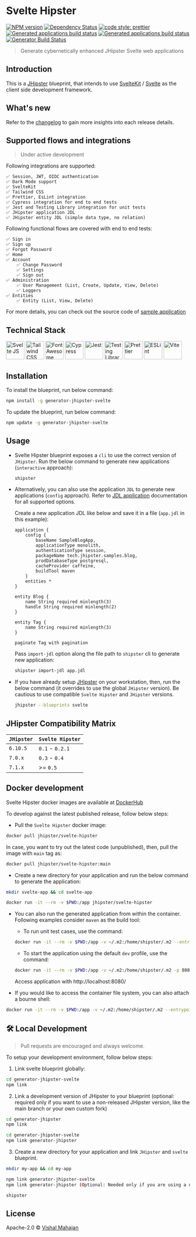 # Svelte Hipster

[![NPM version][npm-image]][npm-url] [![Dependency Status][daviddm-image]][daviddm-url] [![code style: prettier][prettier-image]][prettier-url] [![Generated applications build status][github-actions-apps-generator-dev-image]][github-actions-url] [![Generated applications build status][github-actions-apps-generator-prod-image]][github-actions-url] [![Generator Build Status][github-actions-generator-image]][github-actions-url]

> Generate cybernetically enhanced JHipster Svelte web applications

## Introduction

This is a [JHipster](https://www.jhipster.tech/) blueprint, that intends to use [SvelteKit](https://kit.svelte.dev/) / [Svelte](https://svelte.dev/) as the client side development framework.

## What's new

Refer to the [changelog](./CHANGELOG.md) to gain more insights into each release details.

## Supported flows and integrations

> Under active development

Following integrations are supported:

    ✅ Session, JWT, OIDC authentication
    ✅ Dark Mode support
    ✅ SvelteKit
    ✅ Tailwind CSS
    ✅ Prettier, EsLint integration
    ✅ Cypress integration for end to end tests
    ✅ Jest and Testing Library integration for unit tests
    ✅ JHipster application JDL
    ✅ JHipster entity JDL (simple data type, no relation)

Following functional flows are covered with end to end tests:

    ✅ Sign in
    ✅ Sign up
    ✅ Forgot Password
    ✅ Home
    ✅ Account
        ✅ Change Password
        ✅ Settings
        ✅ Sign out
    ✅ Administration
        ✅ User Management (List, Create, Update, View, Delete)
        ✅ Loggers
    ✅ Entities
        ✅ Entity (List, View, Delete)

For more details, you can check out the source code of [sample application](https://github.com/jhipster/jhipster-sample-app-svelte)

## Technical Stack

<a href="https://svelte.dev" target="_blank" ><img alt="Svelte JS" height="50px" src="https://svelte.dev/svelte-logo-horizontal.svg"></a>
<a href="https://tailwindcss.com/" target="_blank" ><img alt="Tailwind CSS" height="50px" src="https://refactoringui.nyc3.cdn.digitaloceanspaces.com/tailwind-logo.svg"></a>
<a href="https://fontawesome.com/" target="_blank"><img alt="Font Awesome" height="50px" src="https://api.iconify.design/simple-icons:fontawesome.svg"></a>
<a href="https://www.cypress.io/" target="_blank" style="display:inline-block;" ><img alt="Cypress" height="50px" src="https://cloud.githubusercontent.com/assets/1268976/20607953/d7ae489c-b24a-11e6-9cc4-91c6c74c5e88.png"></a>
<a href="https://jestjs.io/" target="_blank" ><img alt="Jest" height="50px" src="https://api.iconify.design/logos:jest.svg"></a>
<a href="https://testing-library.com/" target="_blank"><img alt="Testing Library" height="50px" src="https://testing-library.com/img/octopus-128x128.png"></a>
<a href="https://prettier.io/" target="_blank"><img alt="Prettier" height="50px" src="https://raw.githubusercontent.com/prettier/prettier-logo/master/images/prettier-banner-dark.png"></a>
<a href="https://prettier.io/" target="_blank"><img alt="ESLint" height="50px" src="https://api.iconify.design/logos:eslint.svg"></a>
<a href="https://vitejs.dev/guide/" target="_blank"><img alt="Vite" height="50px" src="https://vitejs.dev/logo.svg"></a>

## Installation

To install the blueprint, run below command:

```bash
npm install -g generator-jhipster-svelte
```

To update the blueprint, run below command:

```bash
npm update -g generator-jhipster-svelte
```

## Usage

-   Svelte Hipster blueprint exposes a `cli` to use the correct version of `JHipster`. Run the below command to generate new applications (`interactive` approach):

    ```bash
    shipster
    ```

-   Alternatively, you can also use the application `JDL` to generate new applications (`config` approach). Refer to [JDL application](https://www.jhipster.tech/jdl/applications) documentation for all supported options.

    Create a new application JDL like below and save it in a file (`app.jdl` in this example):

    ```
    application {
        config {
            baseName SampleBlogApp,
            applicationType monolith,
            authenticationType session,
            packageName tech.jhipster.samples.blog,
            prodDatabaseType postgresql,
            cacheProvider caffeine,
            buildTool maven
        }
        entities *
    }

    entity Blog {
        name String required minlength(3)
        handle String required minlength(2)
    }

    entity Tag {
        name String required minlength(3)
    }

    paginate Tag with pagination
    ```

    Pass `import-jdl` option along the file path to `shipster` cli to generate new application:

    ```bash
    shipster import-jdl app.jdl
    ```

-   If you have already setup [JHipster](https://www.jhipster.tech/installation/) on your workstation, then, run the below command (it overrides to use the global `JHipster` version). Be cautious to use compatible `Svelte Hipster` and `JHipster` versions.

    ```bash
    jhipster --blueprints svelte
    ```

## JHipster Compatibility Matrix

| `JHipster` | `Svelte Hipster` |
| ---------- | ---------------- |
| `6.10.5`   | `0.1` - `0.2.1`  |
| `7.0.x`    | `0.3` - `0.4`    |
| `7.1.x`    | >= `0.5`         |

## Docker development

Svelte Hipster docker images are available at [DockerHub](https://hub.docker.com/r/jhipster/svelte-hipster)

To develop against the latest published release, follow below steps:

-   Pull the `Svelte Hipster` docker image:

```sh
docker pull jhipster/svelte-hipster
```

In case, you want to try out the latest code (unpublished), then, pull the image with `main` tag as:

```sh
docker pull jhipster/svelte-hipster:main
```

-   Create a new directory for your application and run the below command to generate the application:

```sh
mkdir svelte-app && cd svelte-app

docker run -it --rm -v $PWD:/app jhipster/svelte-hipster
```

-   You can also run the generated application from within the container. Following examples consider `maven` as the build tool:

    -   To run unit test cases, use the command:

    ```sh
    docker run -it --rm -v $PWD:/app -v ~/.m2:/home/shipster/.m2 --entrypoint ./mvnw jhipster/svelte-hipster clean test
    ```

    -   To start the application using the default `dev` profile, use the command:

    ```sh
    docker run -it --rm -v $PWD:/app -v ~/.m2:/home/shipster/.m2 -p 8080:8080 --entrypoint ./mvnw jhipster/svelte-hipster -DskipTests
    ```

    Access application with http://localhost:8080/

-   If you would like to access the container file system, you can also attach a bourne shell:

```sh
docker run -it --rm -v $PWD:/app -v ~/.m2:/home/shipster/.m2 --entrypoint sh jhipster/svelte-hipster
```

## 🛠️ Local Development

> Pull requests are encouraged and always welcome.

To setup your development environment, follow below steps:

1. Link svelte blueprint globally:

```bash
cd generator-jhipster-svelte
npm link
```

2. Link a development version of JHipster to your blueprint (optional: required only if you want to use a non-released JHipster version, like the main branch or your own custom fork)

```bash
cd generator-jhipster
npm link

cd generator-jhipster-svelte
npm link generator-jhipster
```

3. Create a new directory for your application and link `JHipster` and `svelte` blueprint.

```bash
mkdir my-app && cd my-app

npm link generator-jhipster-svelte
npm link generator-jhipster (Optional: Needed only if you are using a non-released JHipster version)

shipster

```

## License

Apache-2.0 © [Vishal Mahajan](https://twitter.com/vishal423)

[npm-image]: https://img.shields.io/npm/v/generator-jhipster-svelte.svg
[npm-url]: https://npmjs.org/package/generator-jhipster-svelte
[daviddm-image]: https://david-dm.org/jhipster/generator-jhipster-svelte.svg?theme=shields.io
[daviddm-url]: https://david-dm.org/jhipster/generator-jhipster-svelte
[prettier-image]: https://img.shields.io/badge/code_style-prettier-ff69b4.svg?style=flat-square
[prettier-url]: https://github.com/prettier/prettier
[github-actions-apps-generator-dev-image]: https://github.com/jhipster/generator-jhipster-svelte/workflows/Svelte%20Dev%20Profile%20Applications/badge.svg
[github-actions-apps-generator-prod-image]: https://github.com/jhipster/generator-jhipster-svelte/workflows/Svelte%20Prod%20Profile%20Applications/badge.svg
[github-actions-generator-image]: https://github.com/jhipster/generator-jhipster-svelte/workflows/Svelte%20Generator/badge.svg
[github-actions-url]: https://github.com/jhipster/generator-jhipster-svelte/actions

